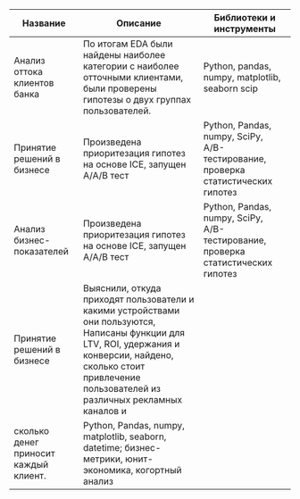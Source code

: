 
| Название  | Описание | Библиотеки и инструменты |
| ------------- | ------------- |------------- |
|  Анализ оттока клиентов банка  | По итогам EDA были найдены наиболее категории с наиболее отточными клиентами, были проверены гипотезы о двух группах пользователей. | Python, pandas, numpy,  matplotlib, seaborn scip|
| Принятие решений в бизнесе  | Произведена приоритезация гипотез на основе ICE, запущен А/А/В тест  | Python, Pandas, numpy, SciPy, A/B-тестирование, проверка статистических гипотез |
| Анализ бизнес-показателей  | Произведена приоритезация гипотез на основе ICE, запущен А/А/В тест  | Python, Pandas, numpy, SciPy, A/B-тестирование, проверка статистических гипотез |
| Принятие решений в бизнесе  |  Выяснили, откуда приходят пользователи и какими устройствами они пользуются, Написаны функции для LTV, ROI, удержания и конверсии, найдено, сколько стоит привлечение пользователей из различных рекламных каналов и
сколько денег приносит каждый клиент.  | Python, Pandas, numpy, matplotlib, seaborn, datetime; бизнес-метрики, юнит-экономика, когортный анализ |
